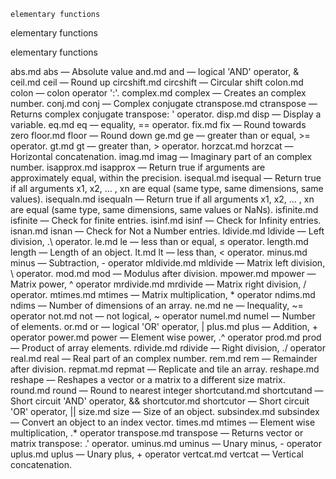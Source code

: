 

	
	elementary functions

elementary functions

elementary functions


abs.md abs</a> &#8212; <span class = "refentry-description">Absolute value
and.md and</a> &#8212; <span class = "refentry-description">logical 'AND' operator, &
ceil.md ceil</a> &#8212; <span class = "refentry-description">Round up
circshift.md circshift</a> &#8212; <span class = "refentry-description">Circular shift
colon.md colon</a> &#8212; <span class = "refentry-description">colon operator ':'.
complex.md complex</a> &#8212; <span class = "refentry-description">Creates an complex number.
conj.md conj</a> &#8212; <span class = "refentry-description">Complex conjugate
ctranspose.md ctranspose</a> &#8212; <span class = "refentry-description">Returns complex conjugate transpose: ' operator.
disp.md disp</a> &#8212; <span class = "refentry-description">Display a variable.
eq.md eq</a> &#8212; <span class = "refentry-description">equality, == operator.
fix.md fix</a> &#8212; <span class = "refentry-description">Round towards zero
floor.md floor</a> &#8212; <span class = "refentry-description">Round down
ge.md ge</a> &#8212; <span class = "refentry-description">greater than or equal, >= operator.
gt.md gt</a> &#8212; <span class = "refentry-description">greater than, > operator.
horzcat.md horzcat</a> &#8212; <span class = "refentry-description">Horizontal concatenation.
imag.md imag</a> &#8212; <span class = "refentry-description">Imaginary part of an complex number.
isapprox.md isapprox</a> &#8212; <span class = "refentry-description">Return true if arguments are approximately equal, within the precision.
isequal.md isequal</a> &#8212; <span class = "refentry-description">Return true if all arguments x1, x2, … , xn are equal (same type, same dimensions, same values).
isequaln.md isequaln</a> &#8212; <span class = "refentry-description">Return true if all arguments x1, x2, … , xn are equal (same type, same dimensions, same values or NaNs).
isfinite.md isfinite</a> &#8212; <span class = "refentry-description">Check for finite entries.
isinf.md isinf</a> &#8212; <span class = "refentry-description">Check for Infinity entries.
isnan.md isnan</a> &#8212; <span class = "refentry-description">Check for Not a Number entries.
ldivide.md ldivide</a> &#8212; <span class = "refentry-description">Left division, .\ operator.
le.md le</a> &#8212; <span class = "refentry-description">less than or equal, ≤ operator.
length.md length</a> &#8212; <span class = "refentry-description">Length of an object.
lt.md lt</a> &#8212; <span class = "refentry-description">less than, < operator.
minus.md minus</a> &#8212; <span class = "refentry-description">Subtraction, - operator
mldivide.md mldivide</a> &#8212; <span class = "refentry-description">Matrix left division, \ operator.
mod.md mod</a> &#8212; <span class = "refentry-description">Modulus after division.
mpower.md mpower</a> &#8212; <span class = "refentry-description">Matrix power, ^ operator
mrdivide.md mrdivide</a> &#8212; <span class = "refentry-description">Matrix right division, / operator.
mtimes.md mtimes</a> &#8212; <span class = "refentry-description">Matrix multiplication, * operator
ndims.md ndims</a> &#8212; <span class = "refentry-description">Number of dimensions of an array.
ne.md ne</a> &#8212; <span class = "refentry-description">Inequality, ~= operator
not.md not</a> &#8212; <span class = "refentry-description">not logical, ~ operator
numel.md numel</a> &#8212; <span class = "refentry-description">Number of elements.
or.md or</a> &#8212; <span class = "refentry-description">logical 'OR' operator, |
plus.md plus</a> &#8212; <span class = "refentry-description">Addition, + operator
power.md power</a> &#8212; <span class = "refentry-description">Element wise power, .^ operator
prod.md prod</a> &#8212; <span class = "refentry-description">Product of array elements.
rdivide.md rdivide</a> &#8212; <span class = "refentry-description">Right division, ./ operator
real.md real</a> &#8212; <span class = "refentry-description">Real part of an complex number.
rem.md rem</a> &#8212; <span class = "refentry-description">Remainder after division.
repmat.md repmat</a> &#8212; <span class = "refentry-description">Replicate and tile an array.
reshape.md reshape</a> &#8212; <span class = "refentry-description">Reshapes a vector or a matrix to a different size matrix.
round.md round</a> &#8212; <span class = "refentry-description">Round to nearest integer
shortcutand.md shortcutand</a> &#8212; <span class = "refentry-description">Short circuit 'AND' operator, &&
shortcutor.md shortcutor</a> &#8212; <span class = "refentry-description">Short circuit 'OR' operator, ||
size.md size</a> &#8212; <span class = "refentry-description">Size of an object.
subsindex.md subsindex</a> &#8212; <span class = "refentry-description">Convert an object to an index vector.
times.md mtimes</a> &#8212; <span class = "refentry-description">Element wise multiplication, .* operator
transpose.md transpose</a> &#8212; <span class = "refentry-description">Returns vector or matrix transpose: .' operator.
uminus.md uminus</a> &#8212; <span class = "refentry-description">Unary minus, - operator
uplus.md uplus</a> &#8212; <span class = "refentry-description">Unary plus, + operator
vertcat.md vertcat</a> &#8212; <span class = "refentry-description">Vertical concatenation.



